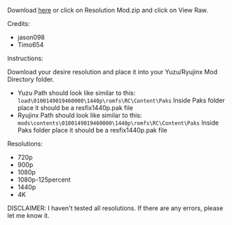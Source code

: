 Download [here](https://github.com/StevensND/switch-port-mods/raw/main/Master%20Detective%20Archives%3A%20RAIN%20CODE/EU%20%5B01004800197F0000%5D/1.3.1/Resolution/Resolution%20Mod.zip) or click on Resolution Mod.zip and click on View Raw.

Credits:
- jason098
- Timo654

Instructions:

Download your desire resolution and place it into your Yuzu/Ryujinx Mod Directory folder.

- Yuzu Path should look like similar to this: `load\0100149019460000\1440p\romfs\RC\Content\Paks` Inside Paks folder place it should be a resfix1440p.pak file
- Ryujinx Path should look like similar to this: `mods\contents\0100149019460000\1440p\romfs\RC\Content\Paks` Inside Paks folder place it should be a resfix1440p.pak file

Resolutions:

- 720p
- 900p
- 1080p
- 1080p-125percent
- 1440p
- 4K

DISCLAIMER: I haven't tested all resolutions. If there are any errors, please let me know it.

